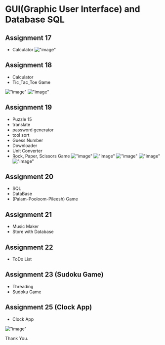 # GUI(Graphic User Interface) and Database SQL

## Assignment 17
* Calculator
!["image"](https://github.com/Moein-Moatali-2006/Pylearn7/blob/main/GUI/Assignment%2017/Calculator/pictuer/result.png)

## Assignment 18
* Calculator
* Tic_Tac_Toe Game

!["image"](https://github.com/Moein-Moatali-2006/Pylearn7/blob/main/GUI/Assignment%2018/Tic%20Tac%20Toe/Pictures/Screenshot%202024-04-09%20232155.png)
!["image"](https://github.com/Moein-Moatali-2006/Pylearn7/blob/main/GUI/Assignment%2018/Calculator/photoes/result.png)

## Assignment 19
* Puzzle 15
* translate 
* password generator
* tool sort
* Guess Number
* Downloader
* Unit Converter
* Rock, Paper, Scissors Game
!["image"](https://github.com/Moein-Moatali-2006/Pylearn7/blob/main/GUI/Assignment%2019/Puzzle%2015/picture/result.png)
!["image"](https://github.com/Moein-Moatali-2006/Pylearn7/blob/main/GUI/Assignment%2019/Translate/picture/result.png)
!["image"](https://github.com/Moein-Moatali-2006/Pylearn7/blob/main/GUI/Assignment%2019/Password%20Generator/picture/result3.png)
!["image"](https://github.com/Moein-Moatali-2006/Pylearn7/blob/main/GUI/Assignment%2019/Guess%20Number/picture/result.png)
!["image"](https://github.com/Moein-Moatali-2006/Pylearn7/blob/main/GUI/Assignment%2019/Rock%20Paper%20Scissors/picture/result.png)

## Assignment 20  
* SQL
* DataBase
* (Palam-Pooloom-Pileesh) Game

## Assignment 21
* Music Maker
* Store with Database  

## Assignment 22
* ToDo List

## Assignment 23 (Sudoku Game)
* Threading 
* Sudoku Game

## Assignment 25 (Clock App)
* Clock App

!["image"](https://github.com/Moein-Moatali-2006/Pylearn7/blob/main/GUI/Clock%20App/IMG/stopwatch.jpg)


Thank You.